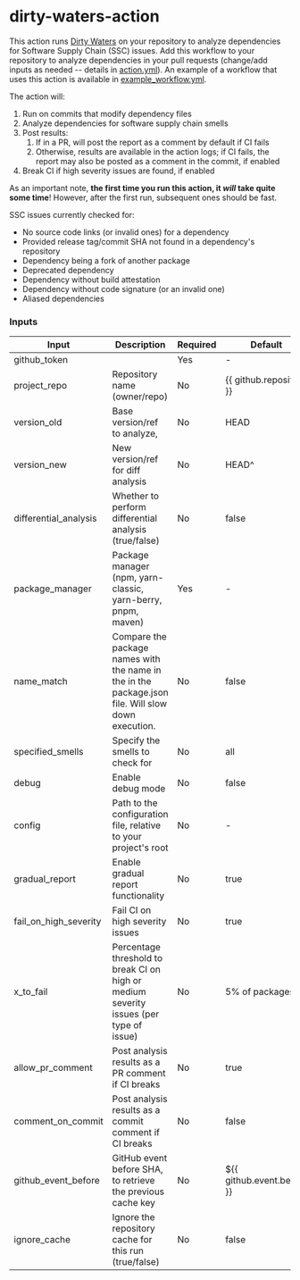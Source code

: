 # dirty-waters-action

This action runs [Dirty Waters](https://github.com/chains-project/dirty-waters) on your repository to analyze dependencies for Software Supply Chain (SSC) issues.
Add this workflow to your repository to analyze dependencies in your pull requests
(change/add inputs as needed -- details in [action.yml](./action.yml)). An example of a workflow that uses this action is available in [example_workflow.yml](./example_workflow.yml).

The action will:

1. Run on commits that modify dependency files
2. Analyze dependencies for software supply chain smells
3. Post results:
   1. If in a PR, will post the report as a comment by default if CI fails
   2. Otherwise, results are available in the action logs; if CI fails, the report may also be posted as a comment in the commit, if enabled
4. Break CI if high severity issues are found, if enabled

As an important note, **the first time you run this action, it _will_ take quite some time**!
However, after the first run, subsequent ones should be fast.

SSC issues currently checked for:

- No source code links (or invalid ones) for a dependency
- Provided release tag/commit SHA not found in a dependency's repository
- Dependency being a fork of another package
- Deprecated dependency
- Dependency without build attestation
- Dependency without code signature (or an invalid one)
- Aliased dependencies

### Inputs

| Input                 | Description                                                                                        | Required | Default                    |
| --------------------- | -------------------------------------------------------------------------------------------------- | -------- | -------------------------- |
| github_token          |                                                                                                    | Yes      | -                          |
| project_repo          | Repository name (owner/repo)                                                                       | No       | {{ github.repository }}    |
| version_old           | Base version/ref to analyze,                                                                       | No       | HEAD                       |
| version_new           | New version/ref for diff analysis                                                                  | No       | HEAD^                      |
| differential_analysis | Whether to perform differential analysis (true/false)                                              | No       | false                      |
| package_manager       | Package manager (npm, yarn-classic, yarn-berry, pnpm, maven)                                       | Yes      | -                          |
| name_match            | Compare the package names with the name in the in the package.json file. Will slow down execution. | No       | false                      |
| specified_smells      | Specify the smells to check for                                                                    | No       | all                        |
| debug                 | Enable debug mode                                                                                  | No       | false                      |
| config                | Path to the configuration file, relative to your project's root                                    | No       | -                          |
| gradual_report        | Enable gradual report functionality                                                                | No       | true                       |
| fail_on_high_severity | Fail CI on high severity issues                                                                    | No       | true                       |
| x_to_fail             | Percentage threshold to break CI on high or medium severity issues (per type of issue)             | No       | 5% of packages             |
| allow_pr_comment      | Post analysis results as a PR comment if CI breaks                                                 | No       | true                       |
| comment_on_commit     | Post analysis results as a commit comment if CI breaks                                             | No       | false                      |
| github_event_before   | GitHub event before SHA, to retrieve the previous cache key                                        | No       | ${{ github.event.before }} |
| ignore_cache          | Ignore the repository cache for this run (true/false)                                              | No       | false                      |
